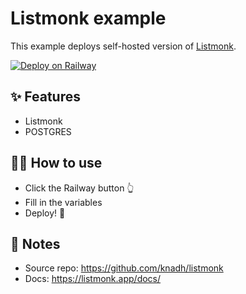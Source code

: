 # Listmonk example

This example deploys self-hosted version of [Listmonk](https://listmonk.app/). 

[![Deploy on Railway](https://railway.app/button.svg)](https://railway.app/new/template/listmonk)

## ✨ Features

- Listmonk
- POSTGRES

## 💁‍♀️ How to use

- Click the Railway button 👆
- Fill in the variables
- Deploy! 🚄

## 📝 Notes
- Source repo: https://github.com/knadh/listmonk
- Docs: https://listmonk.app/docs/
